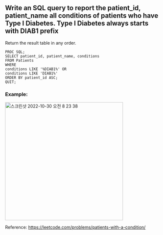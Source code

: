 ## Write an SQL query to report the patient_id, patient_name all conditions of patients who have Type I Diabetes. Type I Diabetes always starts with DIAB1 prefix

Return the result table in any order.

```SAS
PROC SQL;
SELECT patient_id, patient_name, conditions
FROM Patients
WHERE  
conditions LIKE '%DIAB1%' OR
conditions LIKE 'DIAB1%'
ORDER BY patient_id ASC;
QUIT;
```


### Example:
<img width="385" alt="스크린샷 2022-10-30 오전 8 23 38" src="https://user-images.githubusercontent.com/107760647/198856053-0ff033ba-bb2e-492f-822d-085e41e0815a.png">

Reference:
https://leetcode.com/problems/patients-with-a-condition/
